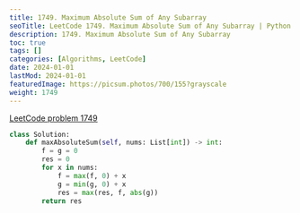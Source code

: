 ```yaml
---
title: 1749. Maximum Absolute Sum of Any Subarray
seoTitle: LeetCode 1749. Maximum Absolute Sum of Any Subarray | Python solution and explanation
description: 1749. Maximum Absolute Sum of Any Subarray
toc: true
tags: []
categories: [Algorithms, LeetCode]
date: 2024-01-01
lastMod: 2024-01-01
featuredImage: https://picsum.photos/700/155?grayscale
weight: 1749
---
```


[LeetCode problem 1749](https://leetcode.com/problems/maximum-absolute-sum-of-any-subarray/)

```python
class Solution:
    def maxAbsoluteSum(self, nums: List[int]) -> int:
        f = g = 0
        res = 0
        for x in nums:
            f = max(f, 0) + x
            g = min(g, 0) + x
            res = max(res, f, abs(g))
        return res

```
